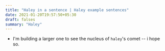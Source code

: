 ```yaml
---
title: "Haley in a sentence | Haley example sentences"
date: 2021-01-20T19:57:50+05:30
draft: falses
summary: "Haley"
---
```

- I'm building a larger one to see the nucleus of `haley`'s comet -- i hope so.
                 
